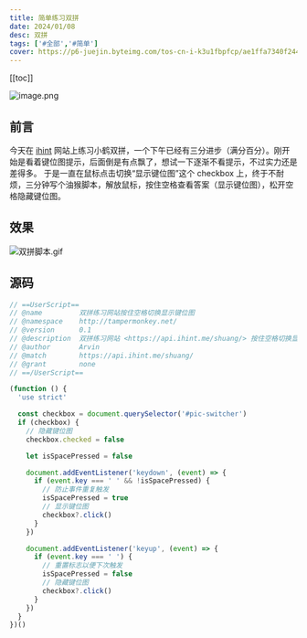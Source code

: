 ```yaml
---
title: 简单练习双拼
date: 2024/01/08
desc: 双拼
tags: ['#全部','#简单']
cover: https://p6-juejin.byteimg.com/tos-cn-i-k3u1fbpfcp/ae1ffa7340f2443b989fc1901883a793~tplv-k3u1fbpfcp-jj-mark:0:0:0:0:q75.image#?w=2434&h=1698&s=340239&e=png&b=333333
---
```


[[toc]]

![image.png](https://p6-juejin.byteimg.com/tos-cn-i-k3u1fbpfcp/ae1ffa7340f2443b989fc1901883a793~tplv-k3u1fbpfcp-jj-mark:0:0:0:0:q75.image#?w=2434&h=1698&s=340239&e=png&b=333333)

## 前言

今天在 [ihint](https://api.ihint.me/shuang/) 网站上练习小鹤双拼，一个下午已经有三分进步（满分百分）。刚开始是看着键位图提示，后面倒是有点飘了，想试一下逐渐不看提示，不过实力还是差得多。
于是一直在鼠标点击切换“显示键位图”这个 checkbox 上，终于不耐烦，三分钟写个油猴脚本，解放鼠标，按住空格查看答案（显示键位图），松开空格隐藏键位图。

## 效果

![双拼脚本.gif](https://p1-juejin.byteimg.com/tos-cn-i-k3u1fbpfcp/095f8bfae4174a82b000ad765582a7a4~tplv-k3u1fbpfcp-jj-mark:0:0:0:0:q75.image#?w=2434&h=1698&s=5434353&e=gif&f=200&b=2c2c2c)

## 源码

```js
// ==UserScript==
// @name         双拼练习网站按住空格切换显示键位图
// @namespace    http://tampermonkey.net/
// @version      0.1
// @description  双拼练习网站 <https://api.ihint.me/shuang/> 按住空格切换显示键位图
// @author       Arvin
// @match        https://api.ihint.me/shuang/
// @grant        none
// ==/UserScript==

(function () {
  'use strict'

  const checkbox = document.querySelector('#pic-switcher')
  if (checkbox) {
    // 隐藏键位图
    checkbox.checked = false

    let isSpacePressed = false

    document.addEventListener('keydown', (event) => {
      if (event.key === ' ' && !isSpacePressed) {
        // 防止事件重复触发
        isSpacePressed = true
        // 显示键位图
        checkbox?.click()
      }
    })

    document.addEventListener('keyup', (event) => {
      if (event.key === ' ') {
        // 重置标志以便下次触发
        isSpacePressed = false
        // 隐藏键位图
        checkbox?.click()
      }
    })
  }
})()
```
